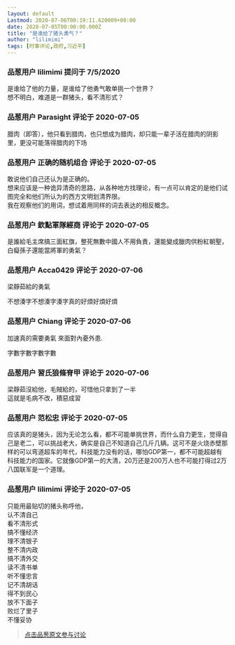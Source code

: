 ```yaml
---
layout: default
Lastmod: 2020-07-06T00:19:11.620009+00:00
date: 2020-07-05T00:00:00.000Z
title: "是谁给了猪头勇气？"
author: "lilimimi"
tags: [时事评论,政府,习近平]
---
```



### 品葱用户 **lilimimi** 提问于 7/5/2020
    
是谁给了他的力量，是谁给了他勇气敢单挑一个世界？  
想不明白，难道是一群猪头，看不清形式？
    
                

### 品葱用户 **Parasight** 评论于 2020-07-05
        
腊肉（即答），他只看到腊肉，也只想成为腊肉，却只能一辈子活在腊肉的阴影里，更没可能落得腊肉的下场
        
                

### 品葱用户 **正确的随机组合** 评论于 2020-07-05
        
敢说他们自己还认为是正确的。  
想来应该是一种诡异清奇的思路，从各种地方找理论，有一点可以肯定的是他们试图完全和他们所认为的西方文明划清界限。  
我在观察他们的用词，想试着用同样的词去表达的相反概念。
        
                

### 品葱用户 **欽點軍隊經商** 评论于 2020-07-05
        
是誰給毛主席搞三面紅旗，整死無數中國人不用負責，還能變成臘肉供粉紅朝聖，白癡孫子還能當將軍的勇氣？
        
                

### 品葱用户 **Acca0429** 评论于 2020-07-06
        
梁靜茹給的勇氣  
  
不想湊字不想湊字湊字真的好煩好煩好煩
        
                

### 品葱用户 **Chiang** 评论于 2020-07-06
        
加速真的需要勇氣 來面對內憂外患.   
  
字數字數字數字數
        
                

### 品葱用户 **習氏狼條脊甲** 评论于 2020-07-06
        
梁靜茹沒給他，毛賊給的，可惜他只拿到了一半  
這就是毛病不改，積惡成習
        
                

### 品葱用户 **范松忠** 评论于 2020-07-05
        
应该真的是猪头，因为无论怎么看，都不可能单挑世界，而什么自力更生，觉得自己是老二，可以挑战老大，确实是自己不知道自己几斤几辆。这可不是火烧赤壁那样的可以弯道超车的年代，科技能力没有的话，哪怕GDP第一，都不可能超越有科技能力的国家。它就像GDP第一的大清，20万还是200万人也不可能打得过2万八国联军是一个道理。
        
                

### 品葱用户 **lilimimi** 评论于 2020-07-05
        
只能用最贴切的猪头称呼他，  
认不清自己  
看不清形式  
搞不懂经济  
理不清银子  
整不清内政  
搞不清外交  
读不清书单  
听不懂忠言  
记不清胡话  
得不到民心  
放不下面子  
败烂了里子  
不懂妥协
        
                





> [点击品葱原文参与讨论](https://pincong.rocks/question/28130)

